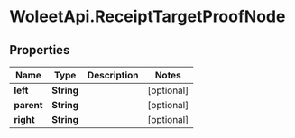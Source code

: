 # WoleetApi.ReceiptTargetProofNode

## Properties
Name | Type | Description | Notes
------------ | ------------- | ------------- | -------------
**left** | **String** |  | [optional] 
**parent** | **String** |  | [optional] 
**right** | **String** |  | [optional] 


